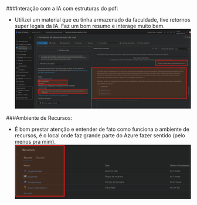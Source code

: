 ###Interação com a IA com estruturas do pdf:

- Utilizei um material que eu tinha armazenado da faculdade, tive retornos super legais da IA.
Faz um bom resumo e interage muito bem.
![Interação com a IA](./interacaoIa.png)


###Ambiente de Recursos:

- É bom prestar atenção e entender de fato como funciona o ambiente de recursos, é o local onde faz grande parte do Azure fazer sentido
(pelo menos pra mim).
![Ambiente de Recursos](./IArecursos.png)